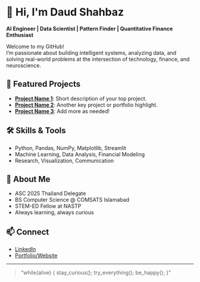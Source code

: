 # 👋 Hi, I'm Daud Shahbaz

**AI Engineer | Data Scientist | Pattern Finder | Quantitative Finance Enthusiast**

Welcome to my GitHub!  
I’m passionate about building intelligent systems, analyzing data, and solving real-world problems at the intersection of technology, finance, and neuroscience.

## 🚀 Featured Projects
- **[Project Name 1](#)**: Short description of your top project.
- **[Project Name 2](#)**: Another key project or portfolio highlight.
- **[Project Name 3](#)**: Add more as needed!

## 🛠️ Skills & Tools
- Python, Pandas, NumPy, Matplotlib, Streamlit
- Machine Learning, Data Analysis, Financial Modeling
- Research, Visualization, Communication

## 🌱 About Me
- ASC 2025 Thailand Delegate
- BS Computer Science @ COMSATS Islamabad
- STEM-ED Fellow at NASTP
- Always learning, always curious

## 📫 Connect
- [LinkedIn](https://www.linkedin.com/in/your-linkedin/)
- [Portfolio/Website](https://your-website.com)

---

> “while(alive) { stay_curious(); try_everything(); be_happy(); }”
